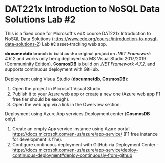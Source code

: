 # DAT221x Introduction to NoSQL Data Solutions Lab #2
This is a fixed code for Microsoft's edX course DAT221x Introduction to NoSQL Data Solutions (https://www.edx.org/course/introduction-to-nosql-data-solutions-2) Lab #2 asset-tracking web app.

**documnetdb** branch is build as the original project on *.NET Framework 4.6.2* and works only being deployed via MS Visual Studio 2017/2019 (Communinity Edition).
**CosmosDB** is build on *.NET Framework 4.7.2.* and supports continuous deployment with GitHub.

Deployment using Visual Studio (**documnetdb**, **CosmosDB**):
1. Open the project in Microsoft Visual Studio.
2. Publish it to your Azure web app or create a new one (Azure web app F1 free tier should be enough).
3. Open the web app via a link in the Owerview section.

Deployment using Azure App services Deployment center (**CosmosDB** only):
1. Create an empty App service instance using Azure portal - https://docs.microsoft.com/en-us/azure/app-service/ (F1 free instance for development is fine).
2. Configure continuous deployment with GitHub via Deployment Center - https://docs.microsoft.com/en-us/azure/app-service/deploy-continuous-deployment#deploy-continuously-from-github
